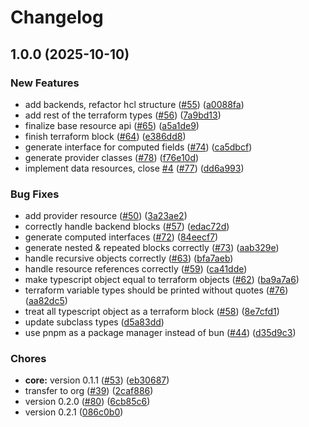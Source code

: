 # Changelog

## 1.0.0 (2025-10-10)


### New Features

* add backends, refactor hcl structure ([#55](https://github.com/konfjs/tfkonf/issues/55)) ([a0088fa](https://github.com/konfjs/tfkonf/commit/a0088fa0a88b2c333f371c19a3ee810a9fcd02f5))
* add rest of the terraform types ([#56](https://github.com/konfjs/tfkonf/issues/56)) ([7a9bd13](https://github.com/konfjs/tfkonf/commit/7a9bd135314e90f8a11c5b292e5ee39bd891e366))
* finalize base resource api ([#65](https://github.com/konfjs/tfkonf/issues/65)) ([a5a1de9](https://github.com/konfjs/tfkonf/commit/a5a1de989983f8c9b728273b7006ac3e4e4409d0))
* finish terraform block ([#64](https://github.com/konfjs/tfkonf/issues/64)) ([e386dd8](https://github.com/konfjs/tfkonf/commit/e386dd8a0550b94b8e387a1ec7cc5b4a0448bb83))
* generate interface for computed fields ([#74](https://github.com/konfjs/tfkonf/issues/74)) ([ca5dbcf](https://github.com/konfjs/tfkonf/commit/ca5dbcf66dde15fd3751f9407bbd4880f2a8990f))
* generate provider classes ([#78](https://github.com/konfjs/tfkonf/issues/78)) ([f76e10d](https://github.com/konfjs/tfkonf/commit/f76e10d9eab08ff509a1bc3bcab501ed4ce50148))
* implement data resources, close [#4](https://github.com/konfjs/tfkonf/issues/4) ([#77](https://github.com/konfjs/tfkonf/issues/77)) ([dd6a993](https://github.com/konfjs/tfkonf/commit/dd6a9935b898d27dd4f104b4c0d0133693d62468))


### Bug Fixes

* add provider resource ([#50](https://github.com/konfjs/tfkonf/issues/50)) ([3a23ae2](https://github.com/konfjs/tfkonf/commit/3a23ae2b4edec8805c29a5276e8070d8b291a69c))
* correctly handle backend blocks ([#57](https://github.com/konfjs/tfkonf/issues/57)) ([edac72d](https://github.com/konfjs/tfkonf/commit/edac72db9bde9d87cd7ccd425edbe5dde925fc10))
* generate computed interfaces ([#72](https://github.com/konfjs/tfkonf/issues/72)) ([84eecf7](https://github.com/konfjs/tfkonf/commit/84eecf729d919ab3cc78cfe19e6019339c0cd978))
* generate nested & repeated blocks correctly ([#73](https://github.com/konfjs/tfkonf/issues/73)) ([aab329e](https://github.com/konfjs/tfkonf/commit/aab329e0e38685b4076997f570087d289970a17a))
* handle recursive objects correctly ([#63](https://github.com/konfjs/tfkonf/issues/63)) ([bfa7aeb](https://github.com/konfjs/tfkonf/commit/bfa7aeb4852e7429069afe9d7b495cdd74fcc1d1))
* handle resource references correctly ([#59](https://github.com/konfjs/tfkonf/issues/59)) ([ca41dde](https://github.com/konfjs/tfkonf/commit/ca41ddeebf79718ec8913feb2b486acce5585054))
* make typescript object equal to terraform objects ([#62](https://github.com/konfjs/tfkonf/issues/62)) ([ba9a7a6](https://github.com/konfjs/tfkonf/commit/ba9a7a634368d4f7a6b88eada26e22b0c60e45c8))
* terraform variable types should be printed without quotes ([#76](https://github.com/konfjs/tfkonf/issues/76)) ([aa82dc5](https://github.com/konfjs/tfkonf/commit/aa82dc5425f62a980f1920d38e673b788020074f))
* treat all typescript object as a terraform block ([#58](https://github.com/konfjs/tfkonf/issues/58)) ([8e7cfd1](https://github.com/konfjs/tfkonf/commit/8e7cfd1fbf3e33c0cfc2330c35e1b93294a1bc39))
* update subclass types ([d5a83dd](https://github.com/konfjs/tfkonf/commit/d5a83dda30e64a6e1baaeb4c9597191460a60a5b))
* use pnpm as a package manager instead of bun ([#44](https://github.com/konfjs/tfkonf/issues/44)) ([d35d9c3](https://github.com/konfjs/tfkonf/commit/d35d9c3ea83d7345f5f41ce02a1fb790dc65ad2e))


### Chores

* **core:** version 0.1.1 ([#53](https://github.com/konfjs/tfkonf/issues/53)) ([eb30687](https://github.com/konfjs/tfkonf/commit/eb30687022ba4629e6714feb94567886ffa4878d))
* transfer to org ([#39](https://github.com/konfjs/tfkonf/issues/39)) ([2caf886](https://github.com/konfjs/tfkonf/commit/2caf88642e8998cd75a61699be6e3f783c91baa9))
* version 0.2.0 ([#80](https://github.com/konfjs/tfkonf/issues/80)) ([6cb85c6](https://github.com/konfjs/tfkonf/commit/6cb85c62782f2d29d5d15984c1728b15096545f5))
* version 0.2.1 ([086c0b0](https://github.com/konfjs/tfkonf/commit/086c0b0584d55c6d10021a98f9f9b00fdd5c6275))
